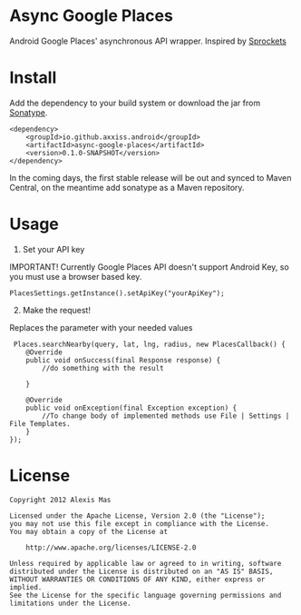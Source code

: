 Async Google Places
===================

Android Google Places' asynchronous API wrapper. Inspired by [Sprockets][2]


Install
=====

Add the dependency to your build system or download the jar from [Sonatype][1].

    <dependency>
        <groupId>io.github.axxiss.android</groupId>
        <artifactId>async-google-places</artifactId>
        <version>0.1.0-SNAPSHOT</version>
    </dependency>


In the coming days, the first stable release will be out and synced to Maven Central, on the meantime add sonatype as a
Maven repository.



Usage
=====

1. Set your API key

IMPORTANT! Currently Google Places API doesn't support Android Key, so you must use a browser based key.

    PlacesSettings.getInstance().setApiKey("yourApiKey");

2. Make the request!

Replaces the parameter with your needed values

     Places.searchNearby(query, lat, lng, radius, new PlacesCallback() {
        @Override
        public void onSuccess(final Response response) {
            //do something with the result

        }

        @Override
        public void onException(final Exception exception) {
            //To change body of implemented methods use File | Settings | File Templates.
        }
    });



License
=======

    Copyright 2012 Alexis Mas

    Licensed under the Apache License, Version 2.0 (the "License");
    you may not use this file except in compliance with the License.
    You may obtain a copy of the License at

        http://www.apache.org/licenses/LICENSE-2.0

    Unless required by applicable law or agreed to in writing, software
    distributed under the License is distributed on an "AS IS" BASIS,
    WITHOUT WARRANTIES OR CONDITIONS OF ANY KIND, either express or implied.
    See the License for the specific language governing permissions and
    limitations under the License.



 [1]: https://oss.sonatype.org/index.html#nexus-search;quick~async-google-places
 [2]: https://github.com/pushbit/sprockets/